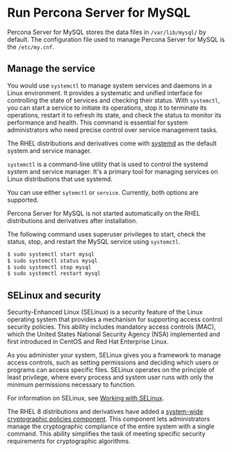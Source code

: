 # Run Percona Server for MySQL

Percona Server for MySQL stores the data files in `/var/lib/mysql/` by
default. The configuration file used to manage Percona Server for MySQL is the `/etc/my.cnf`.

## Manage the service

You would use `systemctl` to manage system services and daemons in a Linux environment. It provides a systematic and unified interface for controlling the state of services and checking their status. With `systemctl`, you can start a service to initiate its operations, stop it to terminate its operations, restart it to refresh its state, and check the status to monitor its performance and health. This command is essential for system administrators who need precise control over service management tasks.

The RHEL distributions and derivatives come with [systemd](https:/freedesktop.org/wiki/Software/systemd/) as the default system and service manager. 

`systemctl` is a command-line utility that is used to control the systemd system and service manager. It's a primary tool for managing services on Linux distributions that use systemd.

You can use either `sytemctl` or `service`. Currently, both options are supported.

Percona Server for MySQL is not started automatically on the RHEL distributions and derivatives after installation. 

The following command uses superuser privileges to start, check the status, stop, and restart the MySQL service using `systemctl`.

```{.bash data-prompt="$"}
$ sudo systemctl start mysql
$ sudo systemctl status mysql
$ sudo systemctl stop mysql
$ sudo systemctl restart mysql
```

## SELinux and security 

Security-Enhanced Linux (SELinux) is a security feature of the Linux operating system that provides a mechanism for supporting access control security policies. This ability includes mandatory access controls (MAC), which the United States National Security Agency (NSA) implemented and first introduced in CentOS and Red Hat Enterprise Linux. 

As you administer your system, SELinux gives you a framework to manage access controls, such as setting permissions and deciding which users or programs can access specific files. SELinux operates on the principle of least privilege, where every process and system user runs with only the minimum permissions necessary to function.

For information on SELinux, see [Working with SELinux](selinux.md).

The RHEL 8 distributions and derivatives have added a [system-wide cryptographic policies component]. This component lets administrators manage the cryptographic compliance of the entire system with a single command. This ability simplifies the task of meeting specific security requirements for cryptographic algorithms.


[system-wide cryptographic policies component]: https://access.redhat.com/documentation/en-us/red_hat_enterprise_linux/8/html/security_hardening/using-the-system-wide-cryptographic-policies_security-hardening
